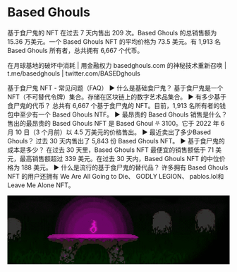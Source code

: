 # Based Ghouls

基于食尸鬼的 NFT 在过去 7 天内售出 209 次。Based Ghouls 的总销售额为 15.36 万美元。一个 Based Ghouls NFT 的平均价格为 73.5 美元。有 1,913 名 Based Ghouls 所有者，总共拥有 6,667 个代币。

在月球基地的破坏中消耗 | 用金融权力 basedghouls.com 的神秘技术重新召唤 | t.me/basedghouls | twitter.com/BASEDghouls

基于食尸鬼 NFT - 常见问题（FAQ）
▶ 什么是基础食尸鬼？
基于食尸鬼是一个 NFT（不可替代令牌）集合。存储在区块链上的数字艺术品集合。
▶ 有多少基于食尸鬼的代币？
总共有 6,667 个基于食尸鬼的 NFT。目前，1,913 名所有者的钱包中至少有一个 Based Ghouls NTF。
▶ 最昂贵的 Based Ghouls 销售是什么？
售出的最昂贵的 Based Ghouls NFT 是 Based Ghoul ⛧ 3100。它于 2022 年 6 月 10 日（3 个月前）以 4.5 万美元的价格售出。
▶ 最近卖出了多少Based Ghouls？
过去 30 天内售出了 5,843 份 Based Ghouls NFT。
▶ 基于食尸鬼的成本是多少？
在过去 30 天里，Based Ghouls NFT 最便宜的销售额低于 71 美元，最高销售额超过 339 美元。在过去 30 天内，Based Ghouls NFT 的中位价格为 188 美元。
▶ 什么是流行的基于食尸鬼的替代品？
许多拥有 Based Ghouls NFT 的用户还拥有 We Are All Going to Die、 GODLY LEGION、 pablos.lol和 Leave Me Alone NFT。

![nft](微信截图_20220825152905.png)
